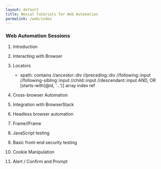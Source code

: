 ```yaml
---
layout: default
title: Nexial Tutorials for Web Automation
permalink: /web/index
---
```


### Web Automation Sessions
1. Introduction
2. Interacting with Browser
3. Locators
    - xpath:
        contains
        //ancestor::div
        //preceding::div
        //following::input
        //following-sibling::input
        //child::input
        //descendant::input
        AND, OR
        [starts-with(@id, '...')]
        array index ref
        
4. Cross-browser Automation
5. Integration with BrowserStack
6. Headless browser automation
7. Frame/IFrame
8. JavaScript testing
9. Basic front-end security testing
10. Cookie Manipulation
11.	Alert / Confirm and Prompt





